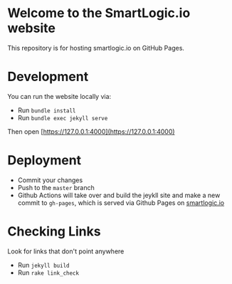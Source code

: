 # Welcome to the SmartLogic.io website

This repository is for hosting smartlogic.io on GitHub Pages.

# Development

You can run the website locally via:

- Run `bundle install`
- Run `bundle exec jekyll serve`

Then open [https://127.0.0.1:4000](https://127.0.0.1:4000)

# Deployment

- Commit your changes
- Push to the `master` branch
- Github Actions will take over and build the jeykll site and make a new commit to `gh-pages`, which is served via Github Pages on [smartlogic.io](http://smartlogic.io)

# Checking Links

Look for links that don't point anywhere

- Run `jekyll build`
- Run `rake link_check`
